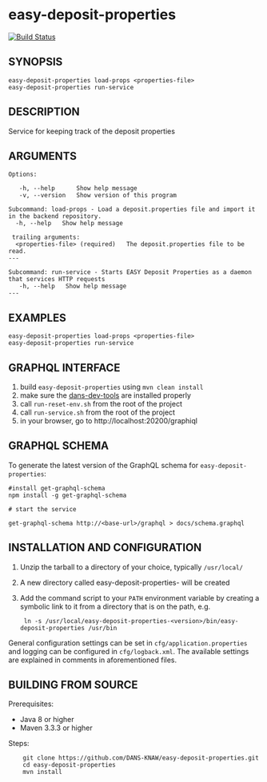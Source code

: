 easy-deposit-properties
===========
[![Build Status](https://travis-ci.org/DANS-KNAW/easy-deposit-properties.png?branch=master)](https://travis-ci.org/DANS-KNAW/easy-deposit-properties)

<!-- Remove this comment and extend the descriptions below -->


SYNOPSIS
--------

    easy-deposit-properties load-props <properties-file>
    easy-deposit-properties run-service


DESCRIPTION
-----------

Service for keeping track of the deposit properties


ARGUMENTS
---------

    Options:

       -h, --help      Show help message
       -v, --version   Show version of this program

    Subcommand: load-props - Load a deposit.properties file and import it in the backend repository.
      -h, --help   Show help message
    
     trailing arguments:
      <properties-file> (required)   The deposit.properties file to be read.
    ---
    
    Subcommand: run-service - Starts EASY Deposit Properties as a daemon that services HTTP requests
       -h, --help   Show help message
    ---

EXAMPLES
--------

    easy-deposit-properties load-props <properties-file>
    easy-deposit-properties run-service


GRAPHQL INTERFACE
-----------------

1. build `easy-deposit-properties` using `mvn clean install`
2. make sure the [dans-dev-tools](https://github.com/DANS-KNAW/dans-dev-tools) are installed properly
3. call `run-reset-env.sh` from the root of the project
4. call `run-service.sh` from the root of the project
5. in your browser, go to http://localhost:20200/graphiql


GRAPHQL SCHEMA
--------------

To generate the latest version of the GraphQL schema for `easy-deposit-properties`:

    #install get-graphql-schema
    npm install -g get-graphql-schema
    
    # start the service
    
    get-graphql-schema http://<base-url>/graphql > docs/schema.graphql


INSTALLATION AND CONFIGURATION
------------------------------


1. Unzip the tarball to a directory of your choice, typically `/usr/local/`
2. A new directory called easy-deposit-properties-<version> will be created
3. Add the command script to your `PATH` environment variable by creating a symbolic link to it from a directory that is
   on the path, e.g. 
   
        ln -s /usr/local/easy-deposit-properties-<version>/bin/easy-deposit-properties /usr/bin



General configuration settings can be set in `cfg/application.properties` and logging can be configured
in `cfg/logback.xml`. The available settings are explained in comments in aforementioned files.


BUILDING FROM SOURCE
--------------------

Prerequisites:

* Java 8 or higher
* Maven 3.3.3 or higher

Steps:

        git clone https://github.com/DANS-KNAW/easy-deposit-properties.git
        cd easy-deposit-properties
        mvn install
